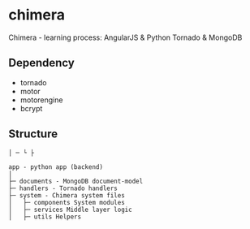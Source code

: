 chimera
=======

Chimera - learning process: AngularJS &amp; Python Tornado &amp; MongoDB

Dependency
----------

* tornado 
* motor
* motorengine
* bcrypt

Structure
---------

```
│ ─ └ ├

app - python app (backend)
│
├─ documents - MongoDB document-model
├─ handlers - Tornado handlers
├─ system - Chimera system files
│   ├─ components System modules
│   ├─ services Middle layer logic
│   ├─ utils Helpers

```
